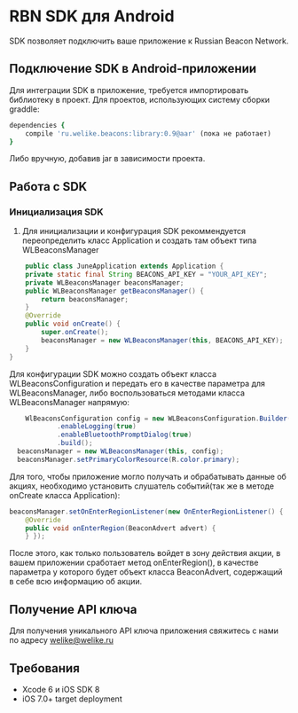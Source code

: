 RBN SDK для Android
==============

SDK позволяет подключить ваше приложение к Russian Beacon Network.

## Подключение SDK в Android-приложении

Для интеграции SDK в приложение, требуется импортировать библиотеку в проект. Для проектов, использующих систему сборки graddle:

```ruby
dependencies {
    compile 'ru.welike.beacons:library:0.9@aar' (пока не работает)
}
```

Либо вручную, добавив jar в зависимости проекта.

## Работа с SDK

### Инициализация SDK

1. Для инициализации и конфигурация SDK рекоммендуется переопределить класс Application и создать там объект типа WLBeaconsManager

```Java
	public class JuneApplication extends Application {
    private static final String BEACONS_API_KEY = "YOUR_API_KEY"; 
    private WLBeaconsManager beaconsManager;
    public WLBeaconsManager getBeaconsManager() {
        return beaconsManager;
    }
    @Override
    public void onCreate() {
        super.onCreate();
        beaconsManager = new WLBeaconsManager(this, BEACONS_API_KEY);
    }
}
```

Для конфигурации SDK можно создать объект класса WLBeaconsConfiguration и передать его в качестве параметра для WLBeaconsManager, либо воспользоваться методами класса WLBeaconsManager напрямую:

```Java
	WlBeaconsConfiguration config = new WLBeaconsConfiguration.Builder()
            .enableLogging(true)
            .enableBluetoothPromptDialog(true)
            .build();
  beaconsManager = new WLBeaconsManager(this, config);
  beaconsManager.setPrimaryColorResource(R.color.primary);
```

Для того, чтобы приложение могло получать и обрабатывать данные об акциях, необходимо установить слушатель событий(так же в методе onCreate класса Application):

```Java
beaconsManager.setOnEnterRegionListener(new OnEnterRegionListener() {
    @Override
    public void onEnterRegion(BeaconAdvert advert) {
    } });
```

После этого, как только пользователь войдет в зону действия акции, в вашем приложении сработает метод onEnterRegion(), в качестве параметра у которого будет объект класса BeaconAdvert, содержащий в себе всю информацию об акции. 


## Получение API ключа
Для получения уникального API ключа приложения свяжитесь с нами по адресу welike@welike.ru

## Требования

* Xcode 6 и iOS SDK 8
* iOS 7.0+ target deployment
